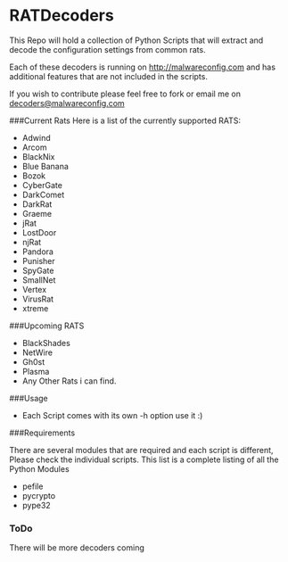 RATDecoders
===========

This Repo will hold a collection of Python Scripts that will extract and decode the configuration settings from common rats.

Each of these decoders is running on http://malwareconfig.com and has additional features that are not included in the scripts.

If you wish to contribute please feel free to fork or email me on decoders@malwareconfig.com

###Current Rats
Here is a list of the currently supported RATS:

- Adwind
- Arcom
- BlackNix
- Blue Banana
- Bozok
- CyberGate
- DarkComet
- DarkRat
- Graeme
- jRat
- LostDoor
- njRat
- Pandora
- Punisher
- SpyGate
- SmallNet
- Vertex
- VirusRat
- xtreme

###Upcoming RATS

- BlackShades
- NetWire
- Gh0st
- Plasma
- Any Other Rats i can find.

###Usage

- Each Script comes with its own -h option use it :)

###Requirements

There are several modules that are required and each script is different, Please check the individual scripts. 
This list is a complete listing of all the Python Modules

- pefile
- pycrypto
- pype32

### ToDo

There will be more decoders coming
